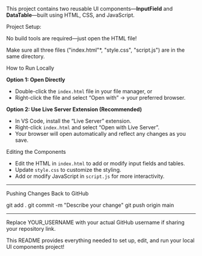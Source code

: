 This project contains two reusable UI components—**InputField** and **DataTable**—built using HTML, CSS, and JavaScript.

Project Setup:

  No build tools are required—just open the HTML file!

 Make sure all three files ("index.html"*, "style.css", "script.js") are in the same directory.
 
 How to Run Locally

**Option 1: Open Directly**

- Double-click the `index.html` file in your file manager, or
- Right-click the file and select “Open with” → your preferred browser.

**Option 2: Use Live Server Extension (Recommended)**
- In VS Code, install the “Live Server” extension.
- Right-click `index.html` and select “Open with Live Server”.
- Your browser will open automatically and reflect any changes as you save.

 Editing the Components

- Edit the HTML in `index.html` to add or modify input fields and tables.
- Update `style.css` to customize the styling.
- Add or modify JavaScript in `script.js` for more interactivity.

---
Pushing Changes Back to GitHub

git add .
git commit -m "Describe your change"
git push origin main



---

Replace YOUR_USERNAME with your actual GitHub username if sharing your repository link.

This README provides everything needed to set up, edit, and run your local UI components project!

